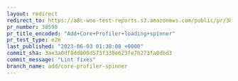 ```yaml
---
layout: redirect
redirect_to: https://a8c-woo-test-reports.s3.amazonaws.com/public/pr/38598/e2e/index.html
pr_number: 38598
pr_title_encoded: "Add+Core+Profiler+loading+spinner"
pr_test_type: e2e
last_published: "2023-06-03 01:38:08 +0000"
commit_sha: 3ae3a0df8dd800d573f330e623fe7b273fa0dbd3
commit_message: "Lint fixes"
branch_name: add/core-profiler-spinner
---
```

